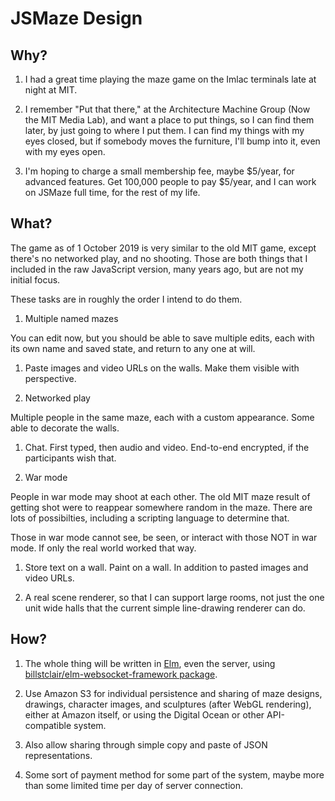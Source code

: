 # JSMaze Design

## Why?

1. I had a great time playing the maze game on the Imlac terminals late at night at MIT. 

2. I remember "Put that there," at the Architecture Machine Group (Now the MIT Media Lab), and want a place to put things, so I can find them later, by just going to where I put them. I can find my things with my eyes closed, but if somebody moves the furniture, I'll bump into it, even with my eyes open.

3. I'm hoping to charge a small membership fee, maybe $5/year, for advanced features. Get 100,000 people to pay $5/year, and I can work on JSMaze full time, for the rest of my life.

## What?

The game as of 1 October 2019 is very similar to the old MIT game, except there's no networked play, and no shooting. Those are both things that I included in the raw JavaScript version, many years ago, but are not my initial focus.

These tasks are in roughly the order I intend to do them.

1. Multiple named mazes

 You can edit now, but you should be able to save multiple edits, each with its own name and saved state, and return to any one at will.

1. Paste images and video URLs on the walls. Make them visible with perspective.

1. Networked play

 Multiple people in the same maze, each with a custom appearance. Some able to decorate the walls.

1. Chat. First typed, then audio and video. End-to-end encrypted, if the participants wish that.

1. War mode

 People in war mode may shoot at each other. The old MIT maze result of getting shot were to reappear somewhere random in the maze. There are lots of possibilties, including a scripting language to determine that.

 Those in war mode cannot see, be seen, or interact with those NOT in war mode. If only the real world worked that way.

1. Store text on a wall. Paint on a wall. In addition to pasted images and video URLs.

1. A real scene renderer, so that I can support large rooms, not just the one unit wide halls that the current simple line-drawing renderer can do.

## How?

1. The whole thing will be written in [Elm](https://elm-lang.org/), even the server, using [billstclair/elm-websocket-framework package](http://package.elm-lang.org/packages/billstclair/elm-websocket-framework/latest).

1. Use Amazon S3 for individual persistence and sharing of maze designs, drawings, character images, and sculptures (after WebGL rendering), either at Amazon itself, or using the Digital Ocean or other API-compatible system.

1. Also allow sharing through simple copy and paste of JSON representations.

1. Some sort of payment method for some part of the system, maybe more than some limited time per day of server connection.

